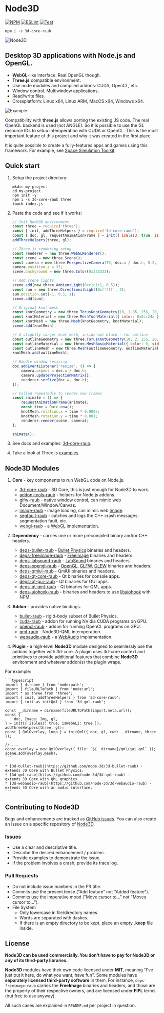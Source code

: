 # Node3D

[![NPM](https://badge.fury.io/js/3d-core-raub.svg)](https://badge.fury.io/js/3d-core-raub)
[![ESLint](https://github.com/node-3d/3d-core-raub/actions/workflows/eslint.yml/badge.svg)](https://github.com/node-3d/3d-core-raub/actions/workflows/eslint.yml)
[![Test](https://github.com/node-3d/3d-core-raub/actions/workflows/test.yml/badge.svg)](https://github.com/node-3d/3d-core-raub/actions/workflows/test.yml)

```console
npm i -s 3d-core-raub
```

![Node3D](https://github.com/node-3d/node-3d/raw/master/logo/front/logo.png)


## Desktop 3D applications with **Node.js** and **OpenGL**.

* **WebGL**-like interface. Real OpenGL though.
* **Three.js** compatible environment.
* Use node modules and compiled addons: CUDA, OpenCL, etc.
* Window control. Multiwindow applications.
* Read/write files.
* Crossplatform: Linux x64, Linux ARM, MacOS x64, Windows x64.

![Example](https://github.com/node-3d/3d-core-raub/raw/4.1.0/examples/screenshot.png)

Compatibility with **three.js** allows porting the existing JS code.
The real OpenGL backend is used (not ANGLE). So it is possible to use the GL resource IDs
to setup interoperation with CUDA or OpenCL. This is the most important feature of this
project and why it was created in the first place.

It is quite possible to create a fully-features apps and games using this framework.
For example, see
[Space Simulation Toolkit](https://store.steampowered.com/app/1196080/Space_Simulation_Toolkit/).


## Quick start

1. Setup the project directory:
	
	```console
	mkdir my-project
	cd my-project
	npm init -y
	npm i -s 3d-core-raub three
	touch index.js
	```
1. Paste the code and see if it works:
	
	```javascript
	// Init Node3D environment
	const three = require('three');
	const { init, addThreeHelpers } = require('3d-core-raub');
	const { doc, gl, requestAnimationFrame } = init({ isGles3: true, isWebGL2: true, vsync: false });
	addThreeHelpers(three, gl);
	
	// Three.js rendering setup
	const renderer = new three.WebGLRenderer();
	const scene = new three.Scene();
	const camera = new three.PerspectiveCamera(70, doc.w / doc.h, 0.2, 500);
	camera.position.z = 35;
	scene.background = new three.Color(0x333333);
	
	// Add scene lights
	scene.add(new three.AmbientLight(0xc1c1c1, 0.5));
	const sun = new three.DirectionalLight(0xffffff, 2);
	sun.position.set(-1, 0.5, 1);
	scene.add(sun);
	
	// Original knot mesh
	const knotGeometry = new three.TorusKnotGeometry(10, 1.85, 256, 20, 2, 7);
	const knotMaterial = new three.MeshToonMaterial({ color: 0x6cc24a });
	const knotMesh = new three.Mesh(knotGeometry, knotMaterial);
	scene.add(knotMesh);
	
	// A slightly larger knot mesh, inside-out black - for outline
	const outlineGeometry = new three.TorusKnotGeometry(10, 2, 256, 20, 2, 7);
	const outlineMaterial = new three.MeshBasicMaterial({ color: 0, side: three.BackSide });;
	const outlineMesh = new three.Mesh(outlineGeometry, outlineMaterial);
	knotMesh.add(outlineMesh);
	
	// Handle window resizing
	doc.addEventListener('resize', () => {
		camera.aspect = doc.w / doc.h;
		camera.updateProjectionMatrix();
		renderer.setSize(doc.w, doc.h);
	});
	
	// Called repeatedly to render new frames
	const animate = () => {
		requestAnimationFrame(animate);
		const time = Date.now();
		knotMesh.rotation.x = time * 0.0005;
		knotMesh.rotation.y = time * 0.001;
		renderer.render(scene, camera);
	};
	
	animate();
	```

1. See docs and examples: [3d-core-raub](https://github.com/raub/node-3d-core).

1. Take a look at Three.js [examples](https://threejs.org/examples/).


## Node3D Modules

1. **Core** - key components to run WebGL code on Node.js.
	* [3d-core-raub](https://github.com/node-3d/3d-core-raub) -
	3D Core, this is just enough for Node3D to work.
	* [addon-tools-raub](https://github.com/node-3d/addon-tools-raub) -
	helpers for Node.js addons.
	* [glfw-raub](https://github.com/node-3d/glfw-raub) -
	native window control, can mimic web Document/Window/Canvas.
	* [image-raub](https://github.com/node-3d/image-raub) -
	image loading, can mimic web
	[Image](https://developer.mozilla.org/en-US/docs/Web/API/HTMLImageElement/Image).
	* [segfault-raub](https://github.com/node-3d/segfault-raub) -
	catches and logs the C++ crash messages: segmentation fault, etc.
	* [webgl-raub](https://github.com/node-3d/webgl-raub) -
	a [WebGL](https://developer.mozilla.org/en-US/docs/Web/API/WebGL_API)
	implementation.

1. **Dependency** - carries one or more precompiled binary and/or C++ headers.
	* [deps-bullet-raub](https://github.com/node-3d/deps-bullet-raub) -
	[Bullet Physics](https://pybullet.org/wordpress/) binaries and headers.
	* [deps-freeimage-raub](https://github.com/node-3d/deps-freeimage-raub) -
	[FreeImage](http://freeimage.sourceforge.net/) binaries and headers.
	* [deps-labsound-raub](https://github.com/node-3d/deps-labsound-raub) -
	[LabSound](https://github.com/LabSound/LabSound) binaries and headers.
	* [deps-opengl-raub](https://github.com/node-3d/deps-opengl-raub) -
	[OpenGL](https://www.opengl.org/), [GLFW](https://www.glfw.org/),
	[GLEW](http://glew.sourceforge.net/) binaries and headers.
	* [deps-qmlui-raub](https://github.com/node-3d/deps-qmlui-raub) -
	QmlUi binaries and headers.
	* [deps-qt-core-raub](https://github.com/node-3d/deps-qt-core-raub) -
	Qt binaries for console apps.
	* [deps-qt-gui-raub](https://github.com/node-3d/deps-qt-gui-raub) -
	Qt binaries for GUI apps.
	* [deps-qt-qml-raub](https://github.com/node-3d/deps-qt-qml-raub) -
	Qt binaries for QML apps.
	* [deps-uiohook-raub](https://github.com/node-3d/deps-uiohook-raub) -
	binaries and headers to use [libuiohook](https://github.com/kwhat/libuiohook) with NPM.

1. **Addon** - provides native bindings.
	* [bullet-raub](https://github.com/node-3d/bullet-raub) -
	rigid-body subset of Bullet Physics.
	* [cuda-raub](https://github.com/node-3d/cuda-raub) -
	addon for running NVidia CUDA programs on GPU.
	* [opencl-raub](https://github.com/node-3d/opencl-raub) -
	addon for running OpenCL programs on GPU.
	* [qml-raub](https://github.com/node-3d/qml-raub) -
	Node3D-QML interoperation.
	* [webaudio-raub](https://github.com/node-3d/webaudio-raub) -
	a [WebAudio](https://developer.mozilla.org/en-US/docs/Web/API/Web_Audio_API)
	implementation.

1. **Plugin** - a high-level **Node3D** module designed to seamlessly use the addons
together with 3d-core. A plugin uses 3d-core context and primitives to provide additional
features that combine **Node3D** envitonment and whatever addon(s) the plugin wraps.

For example:
	
	```typescript
	import { dirname } from 'node:path';
	import { fileURLToPath } from 'node:url';
	import * as three from 'three';
	import { init, addThreeHelpers } from '3d-core-raub';
	import { init as initQml } from '3d-qml-raub';

	const __dirname = dirname(fileURLToPath(import.meta.url));
	const {
		doc, Image: Img, gl,
	} = init({ isGles3: true, isWebGL2: true });
	addThreeHelpers(three, gl);
	const { QmlOverlay, loop } = initQml({ doc, gl, cwd: __dirname, three });
	
	// ...
	const overlay = new QmlOverlay({ file: `${__dirname}/qml/gui.qml` });
	scene.add(overlay.mesh);
	```
	
	* [3d-bullet-raub](https://github.com/node-3d/3d-bullet-raub) -
	extends 3D Core with Bullet Physics.
	* [3d-qml-raub](https://github.com/node-3d/3d-qml-raub) -
	extends 3D Core with QML graphics.
	* [3d-webaudio-raub](https://github.com/node-3d/3d-webaudio-raub) -
	extends 3D Core with an audio interface.
	```


## Contributing to Node3D

Bugs and enhancements are tracked as
[GitHub issues](https://github.com/node-3d/node-3d/issues).
You can also create an issue on a specific repository of
[Node3D]((https://github.com/node-3d)).


### Issues

* Use a clear and descriptive title.
* Describe the desired enhancement / problem.
* Provide examples to demonstrate the issue.
* If the problem involves a crash, provide its trace log.


### Pull Requests

* Do not include issue numbers in the PR title.
* Commits use the present tense ("Add feature" not "Added feature").
* Commits use the imperative mood ("Move cursor to..." not "Moves cursor to...").
* File System
	* Only lowercase in file/directory names.
	* Words are separated with dashes.
	* If there is an empty directory to be kept, place an empty **.keep** file inside.


## License

**Node3D can be used commercially. You don't have to pay for Node3D or
any of its third-party libraries.**

**Node3D** modules have their own code licensed under **MIT**, meaning
"I've just put it here, do what you want, have fun". Some
modules have **separately licensed third-party software** in them. For instance,
`deps-freeimage-raub` carries the **FreeImage**
binaries and headers, and those are the property of their respective owners,
and are licensed under **FIPL** terms (but free to use anyway).

All such cases are explained in `README.md` per project in question.
